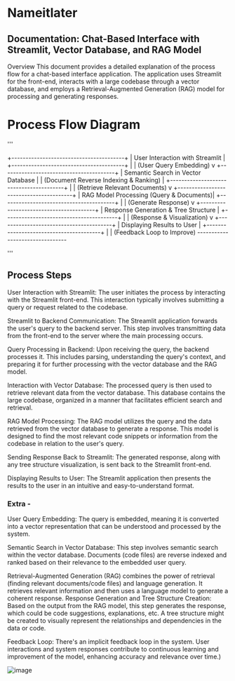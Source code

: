 # Nameitlater
## Documentation: Chat-Based Interface with Streamlit, Vector Database, and RAG Model 

Overview
This document provides a detailed explanation of the process flow for a chat-based interface application. The application uses Streamlit for the front-end, interacts with a large codebase through a vector database, and employs a Retrieval-Augmented Generation (RAG) model for processing and generating responses.

# Process Flow Diagram
'''

+----------------------------------------+
| User Interaction with Streamlit        |
+----------------------------------------+
                        |
                        | (User Query Embedding)
                        v
+----------------------------------------+
| Semantic Search in Vector Database     |
| (Document Reverse Indexing & Ranking)  |
+----------------------------------------+
                        |
                        | (Retrieve Relevant Documents)
                        v
+----------------------------------------+
| RAG Model Processing (Query & Documents)|
+----------------------------------------+
                        |
                        | (Generate Response)
                        v
+----------------------------------------+
| Response Generation & Tree Structure   |
+----------------------------------------+
                        |
                        | (Response & Visualization)
                        v
+----------------------------------------+
| Displaying Results to User             |
+----------------------------------------+
                        |
                        | (Feedback Loop to Improve)
                        --------------------------------

'''

## Process Steps
User Interaction with Streamlit: The user initiates the process by interacting with the Streamlit front-end. This interaction typically involves submitting a query or request related to the codebase.

Streamlit to Backend Communication: The Streamlit application forwards the user's query to the backend server. This step involves transmitting data from the front-end to the server where the main processing occurs.

Query Processing in Backend: Upon receiving the query, the backend processes it. This includes parsing, understanding the query's context, and preparing it for further processing with the vector database and the RAG model.

Interaction with Vector Database: The processed query is then used to retrieve relevant data from the vector database. This database contains the large codebase, organized in a manner that facilitates efficient search and retrieval.

RAG Model Processing: The RAG model utilizes the query and the data retrieved from the vector database to generate a response. This model is designed to find the most relevant code snippets or information from the codebase in relation to the user's query.

Sending Response Back to Streamlit: The generated response, along with any tree structure visualization, is sent back to the Streamlit front-end.

Displaying Results to User: The Streamlit application then presents the results to the user in an intuitive and easy-to-understand format.

### Extra -  

User Query Embedding: The query is embedded, meaning it is converted into a vector representation that can be understood and processed by the system.

Semantic Search in Vector Database: This step involves semantic search within the vector database. Documents (code files) are reverse indexed and ranked based on their relevance to the embedded user query.

Retrieval-Augmented Generation (RAG) combines the power of retrieval (finding relevant documents/code files) and language generation. It retrieves relevant information and then uses a language model to generate a coherent response.
Response Generation and Tree Structure Creation: Based on the output from the RAG model, this step generates the response, which could be code suggestions, explanations, etc. A tree structure might be created to visually represent the relationships and dependencies in the data or code.

Feedback Loop: There's an implicit feedback loop in the system. User interactions and system responses contribute to continuous learning and improvement of the model, enhancing accuracy and relevance over time.)


![image](https://github.com/paritoshk/hackathon_agi_house/assets/9400939/176aee05-c07a-4b09-abfe-f70dc6880076)

